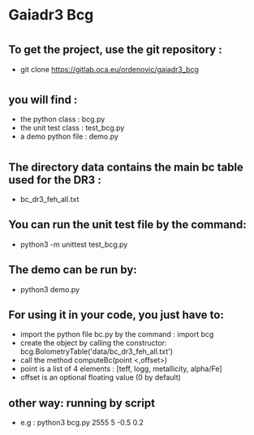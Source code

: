 # Gaiadr3 Bcg
#
#
#
## To get the project, use the git repository : 
* git clone https://gitlab.oca.eu/ordenovic/gaiadr3_bcg
#
## you will find :
* the python class : bcg.py
* the unit test class : test_bcg.py
* a demo python file : demo.py
#
#
## The directory data contains the main bc table used for the DR3 : 
* bc_dr3_feh_all.txt

## You can run the unit test file by the command:
* python3 -m unittest test_bcg.py

## The demo can be run by:
* python3 demo.py

## For using it in your code, you just have to:
* import the python file bc.py by the command : import bcg
* create the object by calling the constructor: bcg.BolometryTable('data/bc_dr3_feh_all.txt')
* call the method computeBc(point <,offset>)
* point is a list of 4 elements : [teff, logg, metallicity, alpha/Fe]
* offset is an optional floating value (0 by default)

## other way: running by script
* e.g : python3 bcg.py 2555 5 -0.5 0.2


